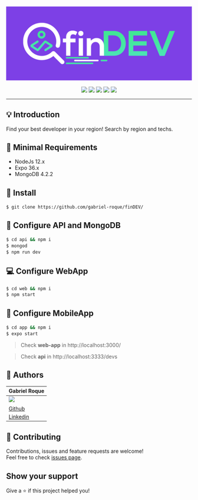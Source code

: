 <p align="center">
  <img src="src/assets/github/finDEV-logo.jpg" width="650"/>
</p>

<p align="center">
  <a href="https://pt-br.reactjs.org/"><img src="https://img.shields.io/badge/ReactJS-16.x-blue"></a>
  <a href="https://nodejs.org/en/"><img src="https://img.shields.io/badge/Node-12.x-green"></a>
  <a href="https://www.npmjs.com/"><img src="https://img.shields.io/badge/NPM-6.x-red"></a>
  <a href="https://www.mongodb.com/"><img src="https://img.shields.io/badge/MongoDB-4.x-green"></a>
  <a href="https://expo.io/"><img src="https://img.shields.io/badge/Expo-36.x-blue"></a>
</p>

<hr>

## :bulb: Introduction

Find your best developer in your region! Search by region and techs.

## :memo: Minimal Requirements

- NodeJs 12.x
- Expo 36.x
- MongoDB 4.2.2

## 🚀 Install

```
$ git clone https://github.com/gabriel-roque/finDEV/
```

## :wrench: Configure API and MongoDB

```sh
$ cd api && npm i
$ mongod
$ npm run dev
```

## :computer: Configure WebApp

```sh
$ cd web && npm i
$ npm start
```

## :iphone: Configure MobileApp

```sh
$ cd app && npm i
$ expo start
```

> Check **web-app** in http://localhost:3000/

> Check **api** in http://localhost:3333/devs

## 👤 Authors

| Gabriel Roque                                                                       |
| ----------------------------------------------------------------------------------- |
| <img src="https://avatars2.githubusercontent.com/u/32438220?s=460&v=4" width="110"> |
| <a href="https://github.com/gabriel-roque">Github</a>                               |
| <a href="https://www.linkedin.com/in/gabriel-roque/">Linkedin</a>                   |

## 🤝 Contributing

Contributions, issues and feature requests are welcome!<br />Feel free to check [issues page](https://github.com/gabriel-roque/finDEV/issues).

## Show your support

Give a ⭐️ if this project helped you!
